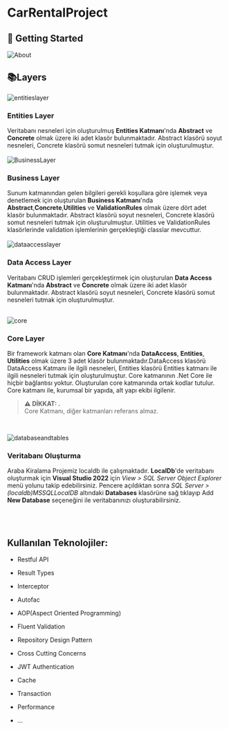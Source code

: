 # CarRentalProject

## :pushpin: Getting Started
![About](https://user-images.githubusercontent.com/16624085/117002846-c27a8200-acec-11eb-98bb-0316777e8a05.png)
<br>
## :books:Layers  
![entitieslayer](https://user-images.githubusercontent.com/16624085/117002898-d3c38e80-acec-11eb-8b57-0f77c41030ae.png)
### Entities Layer
Veritabanı nesneleri için oluşturulmuş **Entities Katmanı**'nda **Abstract** ve **Concrete** olmak üzere iki adet klasör bulunmaktadır. Abstract klasörü soyut nesneleri, Concrete klasörü somut nesneleri tutmak için oluşturulmuştur.  
<br>
![BusinessLayer](https://user-images.githubusercontent.com/16624085/117002936-e211aa80-acec-11eb-86a8-23bd1a9219e8.png)
<br>
###  Business Layer
Sunum katmanından gelen bilgileri gerekli koşullara göre işlemek veya denetlemek için oluşturulan **Business Katmanı**'nda **Abstract**,**Concrete**,**Utilities** ve **ValidationRules** olmak üzere dört adet klasör bulunmaktadır. Abstract klasörü soyut nesneleri, Concrete klasörü somut nesneleri tutmak için oluşturulmuştur. Utilities ve ValidationRules klasörlerinde validation işlemlerinin gerçekleştiği classlar mevcuttur.  
<br>
![dataaccesslayer](https://user-images.githubusercontent.com/16624085/117002975-f2c22080-acec-11eb-9228-83df11a74ca6.png)
###  Data Access Layer
Veritabanı CRUD işlemleri gerçekleştirmek için oluşturulan **Data Access Katmanı**'nda **Abstract** ve **Concrete** olmak üzere iki adet klasör bulunmaktadır. Abstract klasörü soyut nesneleri, Concrete klasörü somut nesneleri tutmak için oluşturulmuştur.  
<br>

![core](https://user-images.githubusercontent.com/77868230/107870091-c42f6900-6ea6-11eb-863e-63d30fa2128c.png)
###  Core Layer
Bir framework katmanı olan **Core Katmanı**'nda **DataAccess**, **Entities**, **Utilities** olmak üzere 3 adet klasör bulunmaktadır.DataAccess klasörü DataAccess Katmanı ile ilgili nesneleri, Entities klasörü Entities katmanı ile ilgili nesneleri tutmak için oluşturulmuştur. Core katmanının .Net Core ile hiçbir bağlantısı yoktur. Oluşturulan core katmanında ortak kodlar tutulur. Core katmanı ile, kurumsal bir yapıda, alt yapı ekibi ilgilenir.  
> **⚠ DİKKAT: .**  
> Core Katmanı, diğer katmanları referans almaz.

<br>

![databaseandtables](https://user-images.githubusercontent.com/16624085/117002547-58fa7380-acec-11eb-9d13-9b8ac5f4532b.png)
###  Veritabanı Oluşturma 
Araba Kiralama Projemiz localdb ile çalışmaktadır. **LocalDb**'de veritabanı oluşturmak için **Visual Studio 2022** için *View > SQL Server Object Explorer* menü yolunu takip edebilirsiniz. Pencere açıldıktan sonra *SQL Server > (localdb)MSSQLLocalDB* altındaki **Databases** klasörüne sağ tıklayıp Add **New Database** seçeneğini ile veritabanınızı oluşturabilirsiniz. 
<br>

<br>
<br>

##  **Kullanılan Teknolojiler:**

- Restful API

- Result Types

- Interceptor

- Autofac

- AOP(Aspect Oriented Programming)

- Fluent Validation

- Repository Design Pattern

- Cross Cutting Concerns

- JWT Authentication

- Cache

- Transaction

- Performance
- ...
